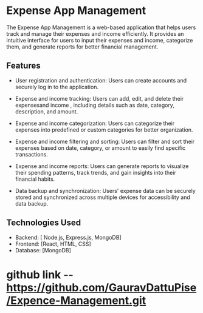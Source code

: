 
# Expense App Management

The Expense App Management is a web-based application that helps users track and manage their expenses and income efficiently. It provides an intuitive interface for users to input their expenses and income, categorize them, and generate reports for better financial management.


## Features

- User registration and authentication: Users can create accounts and securely log in to the application.

- Expense  and income tracking: Users can add, edit, and delete their expensesand income , including details such as date, category, description, and amount.

- Expense and income categorization: Users can categorize their expenses into predefined or custom categories for better organization.

- Expense and income filtering and sorting: Users can filter and sort their expenses based on date, category, or amount to easily find specific transactions.

- Expense and income reports: Users can generate reports to visualize their spending patterns, track trends, and gain insights into their financial habits.

- Data backup and synchronization: Users' expense data can be securely stored and synchronized across multiple devices for accessibility and data backup.


## Technologies Used

- Backend: [ Node.js, Express.js, MongoDB]
- Frontend: [React, HTML, CSS]
- Database: [MongoDB]


# github link -- https://github.com/GauravDattuPise/Expence-Management.git
